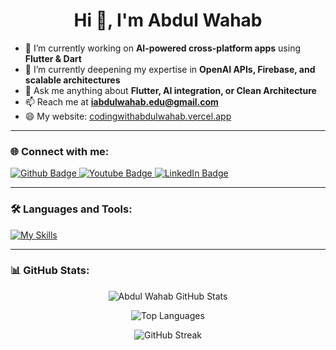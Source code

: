 <h1 align="center">Hi 👋, I'm Abdul Wahab</h1>

- 🔭 I’m currently working on **AI-powered cross-platform apps** using **Flutter & Dart**  
- 🌱 I’m currently deepening my expertise in **OpenAI APIs, Firebase, and scalable architectures**  
- 💬 Ask me anything about **Flutter, AI integration, or Clean Architecture**  
- 📫 Reach me at **iabdulwahab.edu@gmail.com**  
- 😄 My website: [codingwithabdulwahab.vercel.app](https://codingwithabdulwahab.vercel.app/)  

---

### 🌐 Connect with me:
<div id="badges">
  <a href="https://github.com/iabdulwahab7">
    <img src="https://img.shields.io/badge/GitHub-181717.svg?style=for-the-badge&logo=GitHub&logoColor=white" alt="Github Badge"/>
  </a>
  <a href="https://www.youtube.com/channel/UCGObmGg2IKgMtsUSwWaDITQ">
    <img src="https://img.shields.io/badge/YouTube-red?style=for-the-badge&logo=youtube&logoColor=white" alt="Youtube Badge"/>
  </a>
  <a href="https://linkedin.com/in/i-abdulwahab7">
    <img src="https://img.shields.io/badge/LinkedIn-0077B5?style=for-the-badge&logo=linkedin&logoColor=white" alt="LinkedIn Badge"/>     	
  </a>
</div>

---

### 🛠 Languages and Tools:
[![My Skills](https://skillicons.dev/icons?i=flutter,dart,firebase,github,git,postman,figma,xd&perline=10)](https://skillicons.dev)

---

### 📊 GitHub Stats:
<div align="center">
  
  ![Abdul Wahab GitHub Stats](https://github-readme-stats.vercel.app/api?username=iabdulwahab7&show_icons=true&theme=dark&hide_border=true&count_private=true)
  
  ![Top Languages](https://github-readme-stats.vercel.app/api/top-langs/?username=iabdulwahab7&layout=compact&theme=dark&hide_border=true)

  ![GitHub Streak](https://streak-stats.demolab.com?user=iabdulwahab7&theme=dark&hide_border=true)

</div>
